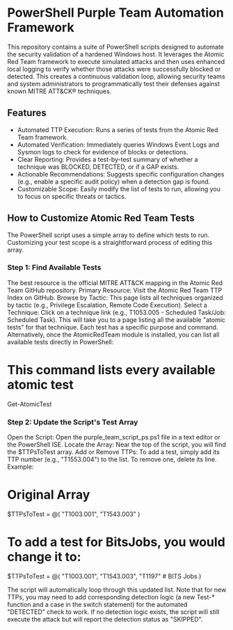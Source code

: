 # PowerShell Purple Team Automation Framework
This repository contains a suite of PowerShell scripts designed to automate the security validation of a hardened Windows host. It leverages the Atomic Red Team framework to execute simulated attacks and then uses enhanced local logging to verify whether those attacks were successfully blocked or detected.
This creates a continuous validation loop, allowing security teams and system administrators to programmatically test their defenses against known MITRE ATT&CK® techniques.
  ## Features
   - Automated TTP Execution: Runs a series of tests from the Atomic Red Team framework.
   - Automated Verification: Immediately queries Windows Event Logs and Sysmon logs to check for evidence of blocks or detections.
   - Clear Reporting: Provides a test-by-test summary of whether a technique was BLOCKED, DETECTED, or if a GAP exists.
   - Actionable Recommendations: Suggests specific configuration changes (e.g., enable a specific audit policy) when a detection gap is found.
   - Customizable Scope: Easily modify the list of tests to run, allowing you to focus on specific threats or tactics.

  ## How to Customize Atomic Red Team Tests
The PowerShell script uses a simple array to define which tests to run. Customizing your test scope is a straightforward process of editing this array.
  ### Step 1: Find Available Tests
The best resource is the official MITRE ATT&CK mapping in the Atomic Red Team GitHub repository.
Primary Resource: Visit the Atomic Red Team TTP Index on GitHub.
Browse by Tactic: This page lists all techniques organized by tactic (e.g., Privilege Escalation, Remote Code Execution).
Select a Technique: Click on a technique link (e.g., T1053.005 - Scheduled Task/Job: Scheduled Task). This will take you to a page listing all the available "atomic tests" for that technique. Each test has a specific purpose and command.
Alternatively, once the AtomicRedTeam module is installed, you can list all available tests directly in PowerShell:
# This command lists every available atomic test
Get-AtomicTest


  ### Step 2: Update the Script's Test Array
Open the Script: Open the purple_team_script_ps.ps1 file in a text editor or the PowerShell ISE.
Locate the Array: Near the top of the script, you will find the $TTPsToTest array.
Add or Remove TTPs: To add a test, simply add its TTP number (e.g., "T1553.004") to the list. To remove one, delete its line.
Example:
# Original Array
$TTPsToTest = @(
    "T1003.001", 
    "T1543.003"
)

# To add a test for BitsJobs, you would change it to:
$TTPsToTest = @(
    "T1003.001", 
    "T1543.003",
    "T1197"      # BITS Jobs
)


The script will automatically loop through this updated list. Note that for new TTPs, you may need to add corresponding detection logic (a new Test-* function and a case in the switch statement) for the automated "DETECTED" check to work. If no detection logic exists, the script will still execute the attack but will report the detection status as "SKIPPED".
